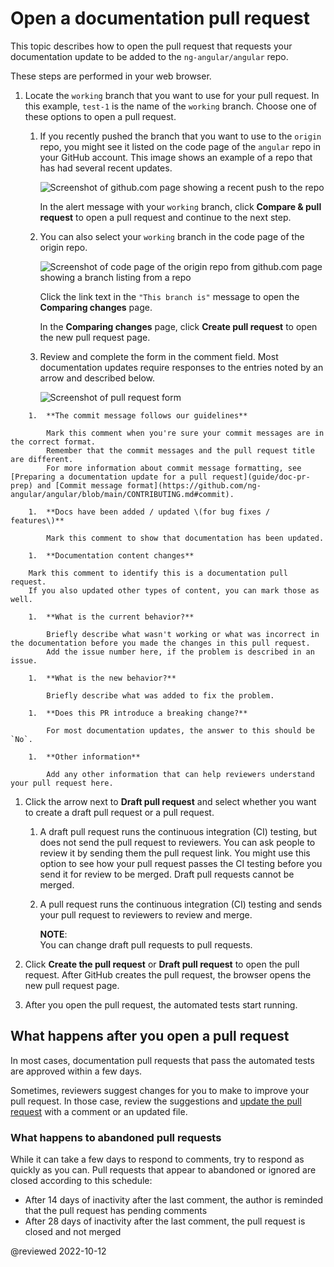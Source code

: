 # Open a documentation pull request

This topic describes how to open the pull request that requests your documentation update to be added to the `ng-angular/angular` repo.

These steps are performed in your web browser.

1.  Locate the `working` branch that you want to use for your pull request.
    In this example, `test-1` is the name of the `working` branch.
    Choose one of these options to open a pull request.

    1.  If you recently pushed the branch that you want to use to the `origin` repo, you might see it listed on the code page of the `angular` repo in your GitHub account.
        This image shows an example of a repo that has had several recent updates.

        <div class="lightbox">

        <!-- Image source is found in angular/aio/src/assets/images/doc-contribute-images.sketch, in the sketch page that matches this topic's filename -->
        <img alt="Screenshot of github.com page showing a recent push to the repo" src="generated/images/guide/doc-pr-open/github-recent-push.png">

        </div>

        In the alert message with your `working` branch, click **Compare &amp; pull request** to open a pull request and continue to the next step.

    1.  You can also select your `working` branch in the code page of the origin repo.

        <div class="lightbox">

        <!-- Image source is found in angular/aio/src/assets/images/doc-contribute-images.sketch, in the sketch page that matches this topic's filename -->
        <img alt="Screenshot of code page of the origin repo from github.com page showing a branch listing from a repo" src="generated/images/guide/doc-pr-open/github-branch-view.png">

        </div>

        Click the link text in the `"This branch is"` message to open the **Comparing changes** page.

        <div class="lightbox>

        <!-- Image source is found in angular/aio/src/assets/images/doc-contribute-images.sketch, in the sketch page that matches this topic's filename -->
        <img alt="Screenshot of Comparing Changes page in github.com page showing a difference between branches of a repo" src="generated/images/guide/doc-pr-open/github-branch-diff.png">

        </div>

        In the **Comparing changes** page, click **Create pull request** to open the new pull request page.

    1.  Review and complete the form in the comment field.
        Most documentation updates require responses to the entries noted by an arrow and described below.

        <div class="lightbox">

        <!-- Image source is found in angular/aio/src/assets/images/doc-contribute-images.sketch, in the sketch page that matches this topic's filename -->
        <img alt="Screenshot of pull request form" src="generated/images/guide/doc-pr-open/pr-checklist.png">

        </div>

<!-- vale Angular.Google_We = NO -->

        1.  **The commit message follows our guidelines**

            Mark this comment when you're sure your commit messages are in the correct format.
            Remember that the commit messages and the pull request title are different.
            For more information about commit message formatting, see [Preparing a documentation update for a pull request](guide/doc-pr-prep) and [Commit message format](https://github.com/ng-angular/angular/blob/main/CONTRIBUTING.md#commit).

        1.  **Docs have been added / updated \(for bug fixes / features\)**

            Mark this comment to show that documentation has been updated.

        1.  **Documentation content changes**

        Mark this comment to identify this is a documentation pull request.
        If you also updated other types of content, you can mark those as well.

        1.  **What is the current behavior?**

            Briefly describe what wasn't working or what was incorrect in the documentation before you made the changes in this pull request.
            Add the issue number here, if the problem is described in an issue.

        1.  **What is the new behavior?**

            Briefly describe what was added to fix the problem.

        1.  **Does this PR introduce a breaking change?**

            For most documentation updates, the answer to this should be `No`.

        1.  **Other information**

            Add any other information that can help reviewers understand your pull request here.

<!-- vale Angular.Google_We = YES -->

1.  Click the arrow next to **Draft pull request** and select whether you want to create a draft pull request or a pull request.
    1.  A draft pull request runs the continuous integration \(CI\) testing, but does not send the pull request to reviewers.
        You can ask people to review it by sending them the pull request link.
        You might use this option to see how your pull request passes the CI testing before you send it for review to be merged.
        Draft pull requests cannot be merged.

    1.  A pull request runs the continuous integration \(CI\) testing and sends your pull request to reviewers to review and merge.

        <div class="alert is-helpful">

        **NOTE**: <br />
        You can change draft pull requests to pull requests.

        </div>

1.  Click **Create the pull request** or **Draft pull request** to open the pull request.
    After GitHub creates the pull request, the browser opens the new pull request page.

1.  After you open the pull request, the automated tests start running.

## What happens after you open a pull request

In most cases, documentation pull requests that pass the automated tests are approved within a few days.

Sometimes, reviewers suggest changes for you to make to improve your pull request.
In those case, review the suggestions and [update the pull request](guide/doc-pr-update) with a comment or an updated file.

### What happens to abandoned pull requests

While it can take a few days to respond to comments, try to respond as quickly as you can.
Pull requests that appear to abandoned or ignored are closed according to this schedule:

*   After 14 days of inactivity after the last comment, the author is reminded that the pull request has pending comments
*   After 28 days of inactivity after the last comment, the pull request is closed and not merged

<!-- links -->

<!-- external links -->

<!-- end links -->

@reviewed 2022-10-12
